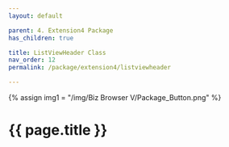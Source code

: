 ```yaml
---
layout: default

parent: 4. Extension4 Package
has_children: true

title: ListViewHeader Class
nav_order: 12
permalink: /package/extension4/listviewheader

---
```

{% assign img1 = "/img/Biz Browser V/Package_Button.png" %}


# {{ page.title }}
